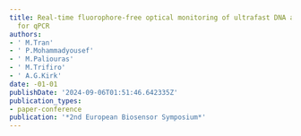 ```yaml
---
title: Real-time fluorophore-free optical monitoring of ultrafast DNA amplification
  for qPCR
authors:
- ' M.Tran'
- ' P.Mohammadyousef'
- ' M.Paliouras'
- ' M.Trifiro'
- ' A.G.Kirk'
date: -01-01
publishDate: '2024-09-06T01:51:46.642335Z'
publication_types:
- paper-conference
publication: '*2nd European Biosensor Symposium*'
---
```

